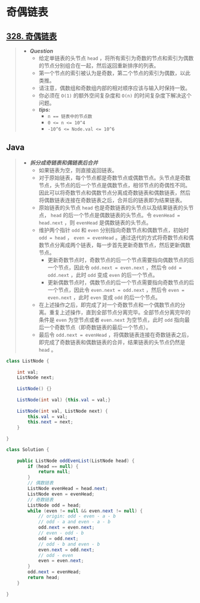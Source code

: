 # 奇偶链表

## [328. 奇偶链表](https://leetcode.cn/problems/odd-even-linked-list/)

> - ***Question***
>   - 给定单链表的头节点 `head` ，将所有索引为奇数的节点和索引为偶数的节点分别组合在一起，然后返回重新排序的列表。
>   - 第一个节点的索引被认为是奇数，第二个节点的索引为偶数，以此类推。
>   - 请注意，偶数组和奇数组内部的相对顺序应该与输入时保持一致。
>   - 你必须在 `O(1)` 的额外空间复杂度和 `O(n)` 的时间复杂度下解决这个问题。
>   - ***tips:***
>     - `n == 链表中的节点数`
>     - `0 <= n <= 10^4`
>     - `-10^6 <= Node.val <= 10^6`

## Java

> - ***拆分成奇链表和偶链表后合并***
>   - 如果链表为空，则直接返回链表。
>   - 对于原始链表，每个节点都是奇数节点或偶数节点。头节点是奇数节点，头节点的后一个节点是偶数节点，相邻节点的奇偶性不同。因此可以将奇数节点和偶数节点分离成奇数链表和偶数链表，然后将偶数链表连接在奇数链表之后，合并后的链表即为结果链表。
>   - 原始链表的头节点 `head` 也是奇数链表的头节点以及结果链表的头节点， `head` 的后一个节点是偶数链表的头节点。令 `evenHead = head.next` ，则 `evenHead` 是偶数链表的头节点。
>   - 维护两个指针 `odd` 和 `even` 分别指向奇数节点和偶数节点，初始时 `odd = head` ， `even = evenHead` 。通过迭代的方式将奇数节点和偶数节点分离成两个链表，每一步首先更新奇数节点，然后更新偶数节点。
>     - 更新奇数节点时，奇数节点的后一个节点需要指向偶数节点的后一个节点，因此令 `odd.next = even.next` ，然后令 `odd = odd.next` ，此时 `odd` 变成 `even` 的后一个节点。
>     - 更新偶数节点时，偶数节点的后一个节点需要指向奇数节点的后一个节点，因此令 `even.next = odd.next` ，然后令 `even = even.next` ，此时 `even` 变成 `odd` 的后一个节点。
>   - 在上述操作之后，即完成了对一个奇数节点和一个偶数节点的分离。重复上述操作，直到全部节点分离完毕。全部节点分离完毕的条件是 `even` 为空节点或者 `even.next` 为空节点，此时 `odd` 指向最后一个奇数节点（即奇数链表的最后一个节点）。
>   - 最后令 `odd.next = evenHead` ，将偶数链表连接在奇数链表之后，即完成了奇数链表和偶数链表的合并，结果链表的头节点仍然是 `head` 。

```java
class ListNode {
    
    int val;
    ListNode next;
    
    ListNode() {}
    
    ListNode(int val) {this.val = val;}
    
    ListNode(int val, ListNode next) {
        this.val = val;
        this.next = next;
    }
    
}

class Solution {
    
    public ListNode oddEvenList(ListNode head) {
        if (head == null) {
            return null;
        }
        // 偶数链表
        ListNode evenHead = head.next;
        ListNode even = evenHead;
        // 奇数链表
        ListNode odd = head;
        while (even != null && even.next != null) {
            // origin: odd - even - a - b
            // odd - a and even - a - b
            odd.next = even.next;
            // even - odd - b
            odd = odd.next;
            // odd - b and even - b
            even.next = odd.next;
            // odd - even
            even = even.next;
        }
        odd.next = evenHead;
        return head;
    }
    
}
```
